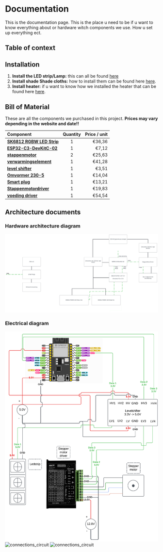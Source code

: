 # Documentation 

This is the documentation page. This is the place u need to be if u want to know everything about or hardware witch components we use. How u set up everything ect. 

## Table of context

## Installation

1. **Install the LED strip/Lamp:** this can all be found [here](./Lamp_Install_Guide/README.md)
2. **Install shade Shade cloths:** how to install them can be found here [here](./Shade_cloths_Install_Guide/README.md).
3. **Install heater:** if u want to know how we installed the heater that can be found here [here](./Heater_Install_Guide/README.md).

## Bill of Material

These are all the components we purchased in this project. **Prices may vary depending in the website and date!!**

| Component                                                                                                                                                                                                                                                                                  | Quantity | Price / unit |
| :----------------------------------------------------------------------------------------------------------------------------------------------------------------------------------------------------------------------------------------------------------------------------------------- | :------: | -----------: |
| [**SK6812 RGBW LED Strip**](https://www.btf-lighting.com/collections/sk6812-rgbw/products/1-sk6812-rgbw-4-in-1-pixels-individual-addressable-led-strip-dc5v?variant=45843368149218)                                                                                             |    1     |       €36,36 |
| [**ESP32-C3-DevKitC-02**](https://www.digikey.be/nl/products/detail/espressif-systems/ESP32-C3-DEVKITC-02/14553009)                                                                                                                |    1     |      €7,12 |
| [**stappenmotor**](https://www.pololu.com/product/1200l)                                                                                                                                                                             |    2    |       €25,63 |
| [**verwarmingselement**](https://www.brico.be/nl/tuin-terras-buitenleven/terrasverwarming/terrasverwarmers-accessoires/terrasverwarmers/vonroc-heater-marsili-compact-2000w-zwart/10138731#specs)                                                                                                                                                                                    |    1     |        €41,28 |
| [**level shifter**](https://www.kiwi-electronics.com/nl/sparkfun-logic-level-converter-bi-directional-3154?country=BE&gad_source=1&gclid=CjwKCAjw68K4BhAuEiwAylp3kt7vck5a6xNAdQXR4uiNX7ktb2c63guU_YwqHTPJBu4vWqOJ1PuHGRoCmoIQAvD_BwE)                                                                                                                                                                                |    1     |        €3,51 |
| [**Omvormer 230-5**](https://www.conrad.be/nl/p/mean-well-rs-50-5-schakelnetvoedingsmodule-5-v-dc-10-a-50-w-1297303.html?cq_src=google_ads&cq_cmp=40589428&cq_term=mean+well+rs-50-5&cq_plac=&cq_net=g&cq_plt=gp&adcampaign=google&tid=40589428_140876950727_kwd-547842379393&gad_source=1&gclid=Cj0KCQjwyL24BhCtARIsALo0fSDuCaDh2ffTkAbUqMfxnU9p9Hiimt1URVC2o9y4NEF36lzJeEPr_NQaAln_EALw_wcB)                                     |    1     |       €14,04 |
| [**Smart plug**](https://www.hubo.be/nl/p/wiz-smart-plug-stekker/943560/?srsltid=AfmBOop1jMLLTrlQRWXBZI4sboYYit9EBC_hZCbBdXXBF2tYZz2Lpcub)                                                                                                                                                                                 |    1     |        €13,21 |
| [**Stappenmotordriver**](https://www.conrad.be/nl/p/joy-it-sbc-md-tb6600-stappenmotordriver-2999126.html?refresh=true)                                                                                                                                                                                 |    1     |        €19,83 |
| [**voeding driver**](https://www.conrad.be/nl/p/mean-well-uhp-200r-36-schakelnetvoedingsmodule-36-v-dc-5-6-a-201-6-w-2237833.html)                                                                                                                                                                                 |    1     |        €54,54 |

## Architecture documents

### Hardware architecture diagram

![Architectuur_Doc](./images/Architectuur_doc.png)

### Electrical diagram

![Architectuur_Doc](./images/Wiring_architecture_diagram.png)
![connections_circuit](./images/frontSideCircuit2.png)
![connections_circuit](./images/backSideCircuit.png)
